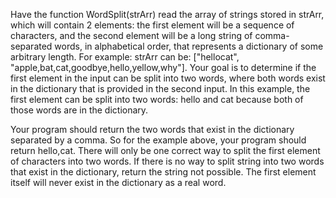 Have the function WordSplit(strArr) read the array of strings stored in strArr, which will contain 2 elements: the first element will be a sequence of characters, and the second element will be a long string of comma-separated words, in alphabetical order, that represents a dictionary of some arbitrary length. For example: strArr can be: ["hellocat", "apple,bat,cat,goodbye,hello,yellow,why"]. Your goal is to determine if the first element in the input can be split into two words, where both words exist in the dictionary that is provided in the second input. In this example, the first element can be split into two words: hello and cat because both of those words are in the dictionary.

Your program should return the two words that exist in the dictionary separated by a comma. So for the example above, your program should return hello,cat. There will only be one correct way to split the first element of characters into two words. If there is no way to split string into two words that exist in the dictionary, return the string not possible. The first element itself will never exist in the dictionary as a real word. 
